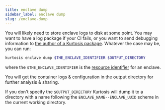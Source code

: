 ```yaml
---
title: enclave dump
sidebar_label: enclave dump
slug: /enclave-dump
---
```


You will likely need to store enclave logs to disk at some point. You may want to have a log package if your CI fails, or you want to send debugging information to [the author of a Kurtosis package][packages-reference]. Whatever the case may be, you can run:

```bash
kurtosis enclave dump $THE_ENCLAVE_IDENTIFIER $OUTPUT_DIRECTORY
```
where the `$THE_ENCLAVE_IDENTIFIER` is the [resource identifier](../concepts-reference/resource-identifier.md) for an enclave.

You will get the container logs & configuration in the output directory for further analysis & sharing.

If you don't specify the `$OUTPUT_DIRECTORY` Kurtosis will dump it to a directory with a name following the `ENCLAVE_NAME--ENCLAVE_UUID` scheme in the
current working directory.

<!-------------------- ONLY LINKS BELOW THIS POINT ----------------------->
[packages-reference]: ../concepts-reference/packages.md

